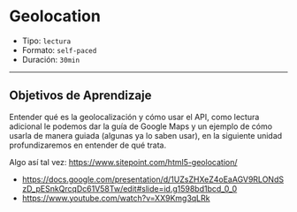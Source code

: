 # Geolocation

- Tipo: `lectura`
- Formato: `self-paced`
- Duración: `30min`

***

## Objetivos de Aprendizaje

Entender qué es la geolocalización y cómo usar el API, como lectura adicional
le podemos dar la guía de Google Maps y un ejemplo de cómo usarla de manera
guiada (algunas ya lo saben usar), en la siguiente unidad profundizaremos en
entender de qué trata.

Algo así tal vez: https://www.sitepoint.com/html5-geolocation/

- https://docs.google.com/presentation/d/1UZsZHXeZ4oEaAGV9RLONdSzD_pESnkQrcqDc61V58Tw/edit#slide=id.g1598bd1bcd_0_0
- https://www.youtube.com/watch?v=XX9Kmg3qLRk